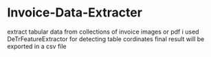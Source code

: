 # Invoice-Data-Extracter
extract tabular data from collections of invoice images or pdf
i used DeTrFeatureExtractor for detecting table cordinates
final result will be exported in a csv file
